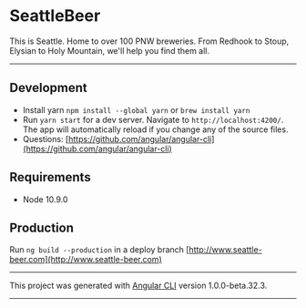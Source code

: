 # SeattleBeer

This is Seattle. Home to over 100 PNW breweries. From Redhook to Stoup, Elysian to Holy Mountain, we'll help you find them all.

---

## Development

- Install yarn `npm install --global yarn` or `brew install yarn`
- Run `yarn start` for a dev server. Navigate to `http://localhost:4200/`. The app will automatically reload if you change any of the source files.
- Questions: [https://github.com/angular/angular-cli](https://github.com/angular/angular-cli)

## Requirements

- Node 10.9.0

## Production
Run `ng build --production` in a deploy branch
[http://www.seattle-beer.com](http://www.seattle-beer.com)

---

This project was generated with [Angular CLI](https://github.com/angular/angular-cli) version 1.0.0-beta.32.3.

---
